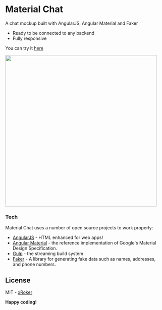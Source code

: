 # Material Chat

A chat mockup built with AngularJS, Angular Material and Faker

  - Ready to be connected to any backend
  - Fully responsive

You can try it [here](http://chat-material.surge.sh)

<img src="https://cloud.githubusercontent.com/assets/8567013/13105060/14ad60ae-d572-11e5-8e0a-519a4b8183c8.png" width="480">

### Tech

Material Chat uses a number of open source projects to work properly:

* [AngularJS] - HTML enhanced for web apps!
* [Angular Material] - the reference implementation of Google's Material Design Specification.
* [Gulp] - the streaming build system
* [Faker] - A library for generating fake data such as names, addresses, and phone numbers.


License
----

MIT - [xRoker](https://github.com/xroker)


**Happy coding!**

   [AngularJS]: <http://angularjs.org>
   [Angular Material]: <http://material.angularjs.org>
   [Faker]: <https://github.com/stympy/faker>
   [Gulp]: <http://gulpjs.com>